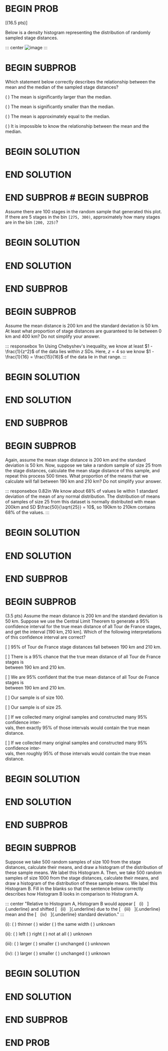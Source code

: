 # BEGIN PROB

\[(16.5 pts)\]

Below is a density histogram representing the distribution of randomly
sampled stage distances.

::: center
![image](final_images/histogram.png)
:::

# BEGIN SUBPROB

Which statement below correctly describes the relationship between the
mean and the median of the sampled stage distances?

( ) The mean is significantly larger than the median.

( ) The mean is significantly smaller than the median.

( ) The mean is approximately equal to the median.

( ) It is impossible to know the relationship between the mean and the
median.

# BEGIN SOLUTION

# END SOLUTION

# END SUBPROB # BEGIN SUBPROB

Assume there are 100 stages in the random sample that generated this
plot. If there are 5 stages in the bin `[275, 300)`, approximately how
many stages are in the bin `[200, 225)`?

# BEGIN SOLUTION

# END SOLUTION

# END SUBPROB

# BEGIN SUBPROB

Assume the mean distance is 200 km and the standard deviation is 50 km.
At least what proportion of stage distances are guaranteed to lie
between 0 km and 400 km? Do not simplify your answer.

::: responsebox
1in Using Chebyshev's inequality, we know at least $1 - \frac{1}{z^2}$
of the data lies within $z$ SDs. Here, $z = 4$ so we know
$1 - \frac{1}{16} = \frac{15}{16}$ of the data lie in that range.
:::

# BEGIN SOLUTION

# END SOLUTION

# END SUBPROB

# BEGIN SUBPROB

Again, assume the mean stage distance is 200 km and the standard
deviation is 50 km. Now, suppose we take a random sample of size 25 from
the stage distances, calculate the mean stage distance of this sample,
and repeat this process 500 times. What proportion of the means that we
calculate will fall between 190 km and 210 km? Do not simplify your
answer.

::: responsebox
0.82in We know about 68% of values lie within 1 standard deviation of
the mean of any normal distribution. The distribution of means of
samples of size 25 from this dataset is normally distributed with mean
200km and SD $\frac{50}{\sqrt{25}} = 10$, so 190km to 210km contains 68%
of the values.
:::

# BEGIN SOLUTION

# END SOLUTION

# END SUBPROB

# BEGIN SUBPROB

(3.5 pts) Assume the mean distance is 200 km and the standard deviation
is 50 km. Suppose we use the Central Limit Theorem to generate a 95%
confidence interval for the true mean distance of all Tour de France
stages, and get the interval $[190\text{ km}, 210\text{ km}]$. Which of
the following interpretations of this confidence interval are correct?

[ ] 95% of Tour de France stage distances fall between 190 km and 210
km.

[ ] There is a 95% chance that the true mean distance of all Tour de
France stages is\
between 190 km and 210 km.

[ ] We are 95% confident that the true mean distance of all Tour de
France stages is\
between 190 km and 210 km.

[ ] Our sample is of size 100.

[ ] Our sample is of size 25.

[ ] If we collected many original samples and constructed many 95%
confidence inter-\
vals, then exactly 95% of those intervals would contain the true mean
distance.

[ ] If we collected many original samples and constructed many 95%
confidence inter-\
vals, then roughly 95% of those intervals would contain the true mean
distance.

# BEGIN SOLUTION

# END SOLUTION

# END SUBPROB

# BEGIN SUBPROB

Suppose we take 500 random samples of size 100 from the stage distances,
calculate their means, and draw a histogram of the distribution of these
sample means. We label this Histogram A. Then, we take 500 random
samples of size 1000 from the stage distances, calculate their means,
and draw a histogram of the distribution of these sample means. We label
this Histogram B. Fill in the blanks so that the sentence below
correctly describes how Histogram B looks in comparison to Histogram A.

::: center
"Relative to Histogram A, Histogram B would appear [   (i)
  ]{.underline} and shifted [   (ii)   ]{.underline} due to the [
  (iii)   ]{.underline} mean and the [   (iv)   ]{.underline} standard
deviation.\"
:::

(i): ( ) thinner ( ) wider ( ) the same width ( ) unknown

(ii): ( ) left ( ) right ( ) not at all ( ) unknown

(iii): ( ) larger ( ) smaller ( ) unchanged ( ) unknown

(iv): ( ) larger ( ) smaller ( ) unchanged ( ) unknown

# BEGIN SOLUTION

# END SOLUTION

# END SUBPROB

# END PROB